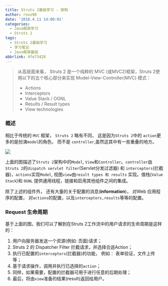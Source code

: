 ```yaml
---
title: Struts 2基础学习 - 架构
author: rovo98
date: '2018.4.11 14:00:01'
categories:
  - Java框架学习
  - Struts 2
tags: 
  - Struts 2基础学习
  - 学习笔记
  - Java框架基础
abbrlink: 4fe73428
---
```


> 从高层面来看， Struts 2 是一个纯粹的 MVC (或MVC2)框架，Struts 2使用以下的五个核心部分来实现 Model-View-Controller(MVC) 模式：
> - Actions
> - Interceptors
> - Value Stack / OGNL
> - Results / Result types
> - View technologies

<!-- more -->

### 概述

相比于传统的 ```MVC``` 框架， ```Struts 2``` 略有不同， 这是因为```Struts 2```中的 ```action```更多的是扮演```model```的角色， 而不是 ```controller```,虽然这其中有一些重叠的地方。

![](struts_2_architecture.gif)

上面的图描述了```Struts 2```架构中的```Model```, ```View```和```Controller```。```controller```由```Struts 2```的```dispatch servlet filter```(Servlet分发过滤器) 和 ```interceptors```(拦截器)，```actions```实现```Model```, 视图```view```由```result types 和 results``` 实现。值栈(```Value Stack```)和 ```OGNL``` 提供通用线程，链接和启用其他组件之间的集成。

除了上述的组件外， 还有大量的关于配置的消息(**information**)， 对Web 应用程序的配置， 对```actions```的配置，以及```interceptors,results```等等的配置。

### Request 生命周期

基于上面的图，我们可以了解到在Struts 2工作流中的用户请求的生命周期是这样的：

1. 用户向服务器发送一个资源(例如: 页面)请求；
2. Struts 2 的 Dispatcher Filter 拦截请求，并选择合适Action；
3. 执行已配置的```interceptors```(拦截器)的功能， 例如： 表单验证，文件上传等；
4. 基于请求操作，调用并执行已选择的```action```；
5. 同样，如果需要，配置的拦截器可用于进行任意的后期处理；
6. 最后，将由```view```准备的结果(result)返回给用户。

